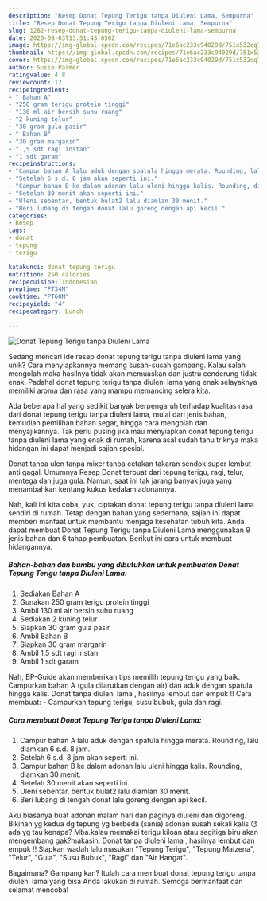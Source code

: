 ```yaml
---
description: "Resep Donat Tepung Terigu tanpa Diuleni Lama, Sempurna"
title: "Resep Donat Tepung Terigu tanpa Diuleni Lama, Sempurna"
slug: 1282-resep-donat-tepung-terigu-tanpa-diuleni-lama-sempurna
date: 2020-08-03T13:51:43.650Z
image: https://img-global.cpcdn.com/recipes/71e6ac233c94029d/751x532cq70/donat-tepung-terigu-tanpa-diuleni-lama-foto-resep-utama.jpg
thumbnail: https://img-global.cpcdn.com/recipes/71e6ac233c94029d/751x532cq70/donat-tepung-terigu-tanpa-diuleni-lama-foto-resep-utama.jpg
cover: https://img-global.cpcdn.com/recipes/71e6ac233c94029d/751x532cq70/donat-tepung-terigu-tanpa-diuleni-lama-foto-resep-utama.jpg
author: Susie Palmer
ratingvalue: 4.8
reviewcount: 12
recipeingredient:
- " Bahan A"
- "250 gram terigu protein tinggi"
- "130 ml air bersih suhu ruang"
- "2 kuning telur"
- "30 gram gula pasir"
- " Bahan B"
- "30 gram margarin"
- "1,5 sdt ragi instan"
- "1 sdt garam"
recipeinstructions:
- "Campur bahan A lalu aduk dengan spatula hingga merata. Rounding, lalu diamkan 6 s.d. 8 jam."
- "Setelah 6 s.d. 8 jam akan seperti ini."
- "Campur bahan B ke dalam adonan lalu uleni hingga kalis. Rounding, diamkan 30 menit."
- "Setelah 30 menit akan seperti ini."
- "Uleni sebentar, bentuk bulat2 lalu diamlan 30 menit."
- "Beri lubang di tengah donat lalu goreng dengan api kecil."
categories:
- Resep
tags:
- donat
- tepung
- terigu

katakunci: donat tepung terigu 
nutrition: 250 calories
recipecuisine: Indonesian
preptime: "PT34M"
cooktime: "PT60M"
recipeyield: "4"
recipecategory: Lunch

---
```



![Donat Tepung Terigu tanpa Diuleni Lama](https://img-global.cpcdn.com/recipes/71e6ac233c94029d/751x532cq70/donat-tepung-terigu-tanpa-diuleni-lama-foto-resep-utama.jpg)

Sedang mencari ide resep donat tepung terigu tanpa diuleni lama yang unik? Cara menyiapkannya memang susah-susah gampang. Kalau salah mengolah maka hasilnya tidak akan memuaskan dan justru cenderung tidak enak. Padahal donat tepung terigu tanpa diuleni lama yang enak selayaknya memiliki aroma dan rasa yang mampu memancing selera kita.

Ada beberapa hal yang sedikit banyak berpengaruh terhadap kualitas rasa dari donat tepung terigu tanpa diuleni lama, mulai dari jenis bahan, kemudian pemilihan bahan segar, hingga cara mengolah dan menyajikannya. Tak perlu pusing jika mau menyiapkan donat tepung terigu tanpa diuleni lama yang enak di rumah, karena asal sudah tahu triknya maka hidangan ini dapat menjadi sajian spesial.

Donat tanpa ulen tanpa mixer tanpa cetakan takaran sendok super lembut anti gagal. Umumnya Resep Donat terbuat dari tepung terigu, ragi, telur, mentega dan juga gula. Namun, saat ini tak jarang banyak juga yang menambahkan kentang kukus kedalam adonannya.


Nah, kali ini kita coba, yuk, ciptakan donat tepung terigu tanpa diuleni lama sendiri di rumah. Tetap dengan bahan yang sederhana, sajian ini dapat memberi manfaat untuk membantu menjaga kesehatan tubuh kita. Anda dapat membuat Donat Tepung Terigu tanpa Diuleni Lama menggunakan 9 jenis bahan dan 6 tahap pembuatan. Berikut ini cara untuk membuat hidangannya.

<!--inarticleads1-->

##### Bahan-bahan dan bumbu yang dibutuhkan untuk pembuatan Donat Tepung Terigu tanpa Diuleni Lama:

1. Sediakan  Bahan A
1. Gunakan 250 gram terigu protein tinggi
1. Ambil 130 ml air bersih suhu ruang
1. Sediakan 2 kuning telur
1. Siapkan 30 gram gula pasir
1. Ambil  Bahan B
1. Siapkan 30 gram margarin
1. Ambil 1,5 sdt ragi instan
1. Ambil 1 sdt garam


Nah, BP-Guide akan memberikan tips memilih tepung terigu yang baik. Campurkan bahan A (gula dilarutkan dengan air) dan aduk dengan spatula hingga kalis. Donat tanpa diuleni lama , hasilnya lembut dan empuk !! Cara membuat: - Campurkan tepung terigu, susu bubuk, gula dan ragi. 

<!--inarticleads2-->

##### Cara membuat Donat Tepung Terigu tanpa Diuleni Lama:

1. Campur bahan A lalu aduk dengan spatula hingga merata. Rounding, lalu diamkan 6 s.d. 8 jam.
1. Setelah 6 s.d. 8 jam akan seperti ini.
1. Campur bahan B ke dalam adonan lalu uleni hingga kalis. Rounding, diamkan 30 menit.
1. Setelah 30 menit akan seperti ini.
1. Uleni sebentar, bentuk bulat2 lalu diamlan 30 menit.
1. Beri lubang di tengah donat lalu goreng dengan api kecil.


Aku biasanya buat adonan malam hari dan paginya diuleni dan digoreng. Bikinan yg kedua dg tepung yg berbeda (sania) adonan susah sekali kalis 😓 ada yg tau kenapa? Mba.kalau memakai terigu kiloan atau segitiga biru akan mengembang gak?makasih. Donat tanpa diuleni lama , hasilnya lembut dan empuk !! Siapkan wadah lalu masukan &#34;Tepung Terigu&#34;, &#34;Tepung Maizena&#34;, &#34;Telur&#34;, &#34;Gula&#34;, &#34;Susu Bubuk&#34;, &#34;Ragi&#34; dan &#34;Air Hangat&#34;. 

Bagaimana? Gampang kan? Itulah cara membuat donat tepung terigu tanpa diuleni lama yang bisa Anda lakukan di rumah. Semoga bermanfaat dan selamat mencoba!
